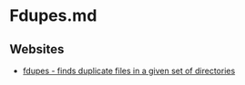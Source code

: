 # Fdupes.md

## Websites

* [fdupes - finds duplicate files in a given set of directories](https://man.archlinux.org/man/fdupes.1.en)

